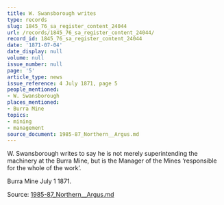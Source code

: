 ```yaml
---
title: W. Swansborough writes
type: records
slug: 1845_76_sa_register_content_24044
url: /records/1845_76_sa_register_content_24044/
record_id: 1845_76_sa_register_content_24044
date: '1871-07-04'
date_display: null
volume: null
issue_number: null
page: '5'
article_type: news
issue_reference: 4 July 1871, page 5
people_mentioned:
- W. Swansborough
places_mentioned:
- Burra Mine
topics:
- mining
- management
source_document: 1985-87_Northern__Argus.md
---
```


W. Swansborough writes to say he is not merely superintending the machinery at the Burra Mine, but is the Manager of the Mines ‘responsible for the whole of the work’.

Burra Mine July 1 1871.

Source: [1985-87_Northern__Argus.md](/downloads/markdown/1985-87_Northern__Argus.md)
